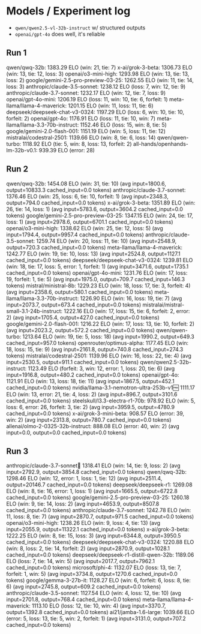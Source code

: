 # Models / Experiment log

- `qwen/qwen2.5-vl-32b-instruct` w/ structured outputs
- `openai/gpt-4o` does well, it's reliable

## Run 1
qwen/qwq-32b: 1383.29 ELO (win: 21, tie: 7)
x-ai/grok-3-beta: 1306.73 ELO (win: 13, tie: 12, loss: 3)
openai/o3-mini-high: 1293.98 ELO (win: 13, tie: 13, loss: 2)
google/gemini-2.5-pro-preview-03-25: 1262.55 ELO (win: 11, tie: 14, loss: 3)
anthropic/claude-3.5-sonnet: 1238.12 ELO (loss: 7, win: 12, tie: 9)
anthropic/claude-3.7-sonnet: 1232.17 ELO (win: 12, tie: 7, loss: 9)
openai/gpt-4o-mini: 1206.19 ELO (loss: 11, win: 10, tie: 6, forfeit: 1)
meta-llama/llama-4-maverick: 1201.15 ELO (win: 11, loss: 11, tie: 6)
deepseek/deepseek-chat-v3-0324: 1197.29 ELO (loss: 6, win: 10, tie: 10, forfeit: 2)
openai/gpt-4o: 1176.91 ELO (loss: 11, tie: 10, win: 7)
meta-llama/llama-3.3-70b-instruct: 1152.46 ELO (loss: 15, win: 8, tie: 5)
google/gemini-2.0-flash-001: 1151.19 ELO (win: 5, loss: 11, tie: 12)
mistralai/codestral-2501: 1139.66 ELO (win: 8, tie: 6, loss: 14)
qwen/qwen-turbo: 1118.92 ELO (tie: 5, win: 8, loss: 13, forfeit: 2)
all-hands/openhands-lm-32b-v0.1: 939.39 ELO (error: 28)

## Run 2
qwen/qwq-32b: 1454.08 ELO (win: 31, tie: 10) (avg input=1800.6, output=10833.3 cached_input=0.0 tokens)
anthropic/claude-3.7-sonnet: 1376.46 ELO (win: 25, loss: 6, tie: 10, forfeit: 1) (avg input=2348.3, output=794.0 cached_input=0.0 tokens)
x-ai/grok-3-beta: 1351.89 ELO (win: 26, tie: 14, loss: 1) (avg input=5783.6, output=3604.2 cached_input=0.0 tokens)
google/gemini-2.5-pro-preview-03-25: 1347.15 ELO (win: 24, tie: 17, loss: 1) (avg input=2978.6, output=6701.1 cached_input=0.0 tokens)
openai/o3-mini-high: 1338.62 ELO (win: 25, tie: 12, loss: 5) (avg input=1794.4, output=9957.4 cached_input=0.0 tokens)
anthropic/claude-3.5-sonnet: 1259.74 ELO (win: 20, loss: 11, tie: 10) (avg input=2548.9, output=720.3 cached_input=0.0 tokens)
meta-llama/llama-4-maverick: 1242.77 ELO (win: 19, tie: 10, loss: 13) (avg input=2524.8, output=1127.1 cached_input=0.0 tokens)
deepseek/deepseek-chat-v3-0324: 1239.81 ELO (win: 18, tie: 17, loss: 5, error: 1, forfeit: 1) (avg input=3471.6, output=1735.1 cached_input=0.0 tokens)
openai/gpt-4o-mini: 1231.76 ELO (win: 17, loss: 19, forfeit: 1, tie: 5) (avg input=1975.0, output=709.7 cached_input=146.3 tokens)
mistral/ministral-8b: 1229.23 ELO (win: 18, loss: 17, tie: 3, forfeit: 4) (avg input=2358.6, output=580.1 cached_input=0.0 tokens)
meta-llama/llama-3.3-70b-instruct: 1226.90 ELO (win: 16, loss: 19, tie: 7) (avg input=2073.7, output=673.4 cached_input=0.0 tokens)
mistralai/mistral-small-3.1-24b-instruct: 1222.16 ELO (win: 17, loss: 15, tie: 6, forfeit: 2, error: 2) (avg input=1705.4, output=427.0 cached_input=0.0 tokens)
google/gemini-2.0-flash-001: 1216.22 ELO (win: 17, loss: 13, tie: 10, forfeit: 2) (avg input=2023.2, output=572.2 cached_input=0.0 tokens)
qwen/qwen-turbo: 1213.64 ELO (win: 19, tie: 5, loss: 18) (avg input=1990.2, output=649.3 cached_input=957.0 tokens)
openrouter/optimus-alpha: 1177.45 ELO (win: 18, loss: 15, tie: 9) (avg input=2161.8, output=740.8 cached_input=274.3 tokens)
mistralai/codestral-2501: 1139.96 ELO (win: 16, loss: 22, tie: 4) (avg input=2530.5, output=911.1 cached_input=0.0 tokens)
qwen/qwen2.5-32b-instruct: 1123.49 ELO (forfeit: 3, win: 12, error: 1, loss: 20, tie: 6) (avg input=1916.8, output=480.2 cached_input=0.0 tokens)
openai/gpt-4o: 1121.91 ELO (win: 13, loss: 18, tie: 11) (avg input=1867.5, output=452.1 cached_input=0.0 tokens)
nvidia/llama-3.1-nemotron-ultra-253b-v1:free: 1111.17 ELO (win: 13, error: 21, tie: 4, loss: 2) (avg input=896.7, output=3101.6 cached_input=0.0 tokens)
steelskull/l3.3-electra-r1-70b: 978.92 ELO (win: 5, loss: 6, error: 26, forfeit: 3, tie: 2) (avg input=3959.5, output=4780.9 cached_input=0.0 tokens)
x-ai/grok-3-mini-beta: 908.57 ELO (error: 39, win: 2) (avg input=2313.8, output=780.7 cached_input=0.0 tokens)
allenai/olmo-2-0325-32b-instruct: 888.08 ELO (error: 40, win: 2) (avg input=0.0, output=0.0 cached_input=0.0 tokens)

## Run 3

anthropic/claude-3.7-sonnet:thinking: 1318.41 ELO (win: 14, tie: 9, loss: 2) (avg input=2792.9, output=3854.8 cached_input=0.0 tokens)
qwen/qwq-32b: 1298.46 ELO (win: 12, error: 1, loss: 1, tie: 12) (avg input=2511.4, output=20146.7 cached_input=0.0 tokens)
deepseek/deepseek-r1: 1269.08 ELO (win: 8, tie: 16, error: 1, loss: 1) (avg input=1665.5, output=6722.8 cached_input=0.0 tokens)
google/gemini-2.5-pro-preview-03-25: 1260.18 ELO (win: 9, tie: 14, loss: 2) (avg input=4653.9, output=8507.8 cached_input=0.0 tokens)
anthropic/claude-3.7-sonnet: 1242.78 ELO (win: 11, loss: 8, tie: 7) (avg input=2870.7, output=971.5 cached_input=0.0 tokens)
openai/o3-mini-high: 1238.26 ELO (win: 9, loss: 4, tie: 13) (avg input=2055.9, output=11322.1 cached_input=0.0 tokens)
x-ai/grok-3-beta: 1222.25 ELO (win: 8, tie: 15, loss: 3) (avg input=6344.8, output=3950.5 cached_input=0.0 tokens)
deepseek/deepseek-chat-v3-0324: 1220.88 ELO (win: 8, loss: 2, tie: 14, forfeit: 2) (avg input=2870.9, output=1028.1 cached_input=0.0 tokens)
deepseek/deepseek-r1-distill-qwen-32b: 1189.06 ELO (loss: 7, tie: 14, win: 5) (avg input=2017.7, output=7962.1 cached_input=0.0 tokens)
microsoft/phi-4: 1132.07 ELO (loss: 13, tie: 7, forfeit: 1, win: 5) (avg input=3734.8, output=1270.6 cached_input=0.0 tokens)
google/gemma-3-27b-it: 1128.27 ELO (win: 6, forfeit: 6, loss: 8, tie: 6) (avg input=2745.8, output=609.2 cached_input=0.0 tokens)
anthropic/claude-3.5-sonnet: 1127.54 ELO (win: 4, loss: 12, tie: 10) (avg input=2701.8, output=768.4 cached_input=0.0 tokens)
meta-llama/llama-4-maverick: 1113.10 ELO (loss: 12, tie: 10, win: 4) (avg input=3370.7, output=1392.8 cached_input=0.0 tokens)
ai21/jamba-1.6-large: 1039.66 ELO (error: 5, loss: 13, tie: 5, win: 2, forfeit: 1) (avg input=3131.0, output=707.2 cached_input=0.0 tokens)
